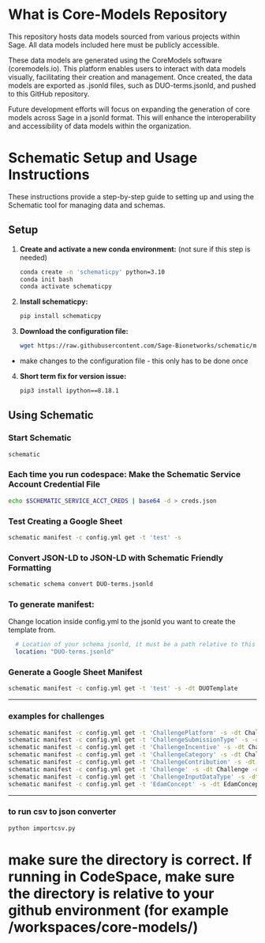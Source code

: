 # What is Core-Models Repository

This repository hosts data models sourced from various projects within Sage. All data models included here must be publicly accessible.

These data models are generated using the CoreModels software (coremodels.io). This platform enables users to interact with data models visually, facilitating their creation and management. Once created, the data models are exported as .jsonld files, such as DUO-terms.jsonld, and pushed to this GitHub repository.

Future development efforts will focus on expanding the generation of core models across Sage in a jsonld format. This will enhance the interoperability and accessibility of data models within the organization.

# Schematic Setup and Usage Instructions

These instructions provide a step-by-step guide to setting up and using the Schematic tool for managing data and schemas.

## Setup


1. **Create and activate a new conda environment:** (not sure if this step is needed)
   ```bash
   conda create -n 'schematicpy' python=3.10
   conda init bash
   conda activate schematicpy
   ```

2. **Install schematicpy:**
   ```bash
   pip install schematicpy
   ```

3. **Download the configuration file:**
   ```bash
   wget https://raw.githubusercontent.com/Sage-Bionetworks/schematic/main/config_example.yml
   ```
 - make changes to the configuration file - this only has to be done once 
4. **Short term fix for version issue:**
   ```bash
   pip3 install ipython==8.18.1
   ```

## Using Schematic

### Start Schematic
```bash
schematic
```

### Each time you run codespace: Make the Schematic Service Account Credential File
```bash
echo $SCHEMATIC_SERVICE_ACCT_CREDS | base64 -d > creds.json
```

### Test Creating a Google Sheet
```bash
schematic manifest -c config.yml get -t 'test' -s
```

### Convert JSON-LD to JSON-LD with Schematic Friendly Formatting
```bash
schematic schema convert DUO-terms.jsonld
```

### To generate manifest:
Change location inside config.yml to the jsonld you want to create the template from. 
```yaml
  # Location of your schema jsonld, it must be a path relative to this file or absolute
  location: "DUO-terms.jsonld"

```

### Generate a Google Sheet Manifest
```bash
schematic manifest -c config.yml get -t 'test' -s -dt DUOTemplate
```

---
### examples for challenges
```bash
schematic manifest -c config.yml get -t 'ChallengePlatform' -s -dt ChallengePlatform -o '/workspaces/core-models/challenges-manifests/ChallengePlatform.csv'
schematic manifest -c config.yml get -t 'ChallengeSubmissionType' -s -dt ChallengeSubmissionType -o '/workspaces/core-models/challenges-manifests/ChallengeSubmissionType.csv'
schematic manifest -c config.yml get -t 'ChallengeIncentive' -s -dt ChallengeIncentive -o '/workspaces/core-models/challenges-manifests/ChallengeIncentive.csv'
schematic manifest -c config.yml get -t 'ChallengeCategory' -s -dt ChallengeCategory -o '/workspaces/core-models/challenges-manifests/ChallengeCategory.csv'
schematic manifest -c config.yml get -t 'ChallengeContribution' -s -dt ChallengeContribution -o '/workspaces/core-models/challenges-manifests/ChallengeContribution.csv'
schematic manifest -c config.yml get -t 'Challenge' -s -dt Challenge -o '/workspaces/core-models/challenges-manifests/Challenge.csv'
schematic manifest -c config.yml get -t 'ChallengeInputDataType' -s -dt ChallengeInputDataType -o '/workspaces/core-models/challenges-manifests/ChallengeInputDataType.csv'
schematic manifest -c config.yml get -t 'EdamConcept' -s -dt EdamConcept -o '/workspaces/core-models/challenges-manifests/EdamConcept.csv'
```


---
### to run csv to json converter 

```bash
python importcsv.py
```
# make sure the directory is correct.  If running in CodeSpace, make sure the directory is relative to your github environment (for example /workspaces/core-models/)


